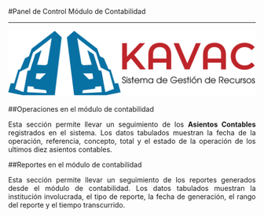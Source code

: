 #Panel de Control Módulo de Contabilidad
****************************************
<div style="text-align: justify;" >

![Screenshot](../img/logokavac.png#imagen)

##Operaciones en el módulo de contabilidad

Esta sección permite llevar un seguimiento de los **Asientos Contables** registrados en el sistema. Los datos tabulados muestran la fecha de la operación, referencia, concepto, total y el estado de la operación de los ultimos diez asientos contables.

##Reportes en el módulo de contabilidad

Esta sección permite llevar un seguimiento de los reportes generados desde el módulo de contabilidad.  Los datos tabulados muestran la institución involucrada, el tipo de reporte, la fecha de generación, el rango del reporte y el tiempo transcurrido. 

</div>





